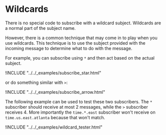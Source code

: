 # Wildcards

There is no special code to subscribe with a wildcard subject. Wildcards are a normal part of the subject name.

However, there is a common technique that may come in to play when you use wildcards. This technique is to use the subject provided with the incoming message to determine what to do with the message.

For example, you can subscribe using `*` and then act based on the actual subject.

!INCLUDE "../../_examples/subscribe_star.html"

or do something similar with `>`:

!INCLUDE "../../_examples/subscribe_arrow.html"

The following example can be used to test these two subscribers. The `*` subscriber should receive at most 2 messages, while the `>` subscriber receives 4. More importantly the `time.*.east` subscriber won't receive on `time.us.east.atlanta` because that won't match.

!INCLUDE "../../_examples/wildcard_tester.html"